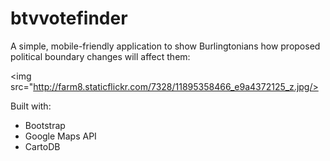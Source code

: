 btvvotefinder
=============

A simple, mobile-friendly application to show Burlingtonians how proposed political boundary changes will affect them:

<img src="http://farm8.staticflickr.com/7328/11895358466_e9a4372125_z.jpg/>

Built with:
* Bootstrap
* Google Maps API
* CartoDB

